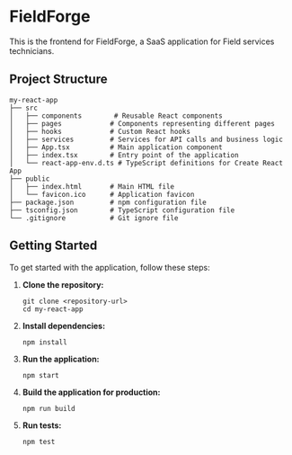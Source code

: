 # FieldForge

This is the frontend for FieldForge, a SaaS application for Field services technicians.

## Project Structure

```
my-react-app
├── src
│   ├── components        # Reusable React components
│   ├── pages            # Components representing different pages
│   ├── hooks            # Custom React hooks
│   ├── services         # Services for API calls and business logic
│   ├── App.tsx          # Main application component
│   ├── index.tsx        # Entry point of the application
│   └── react-app-env.d.ts # TypeScript definitions for Create React App
├── public
│   ├── index.html       # Main HTML file
│   └── favicon.ico      # Application favicon
├── package.json         # npm configuration file
├── tsconfig.json        # TypeScript configuration file
└── .gitignore           # Git ignore file
```

## Getting Started

To get started with the application, follow these steps:

1. **Clone the repository:**
   ```
   git clone <repository-url>
   cd my-react-app
   ```

2. **Install dependencies:**
   ```
   npm install
   ```

3. **Run the application:**
   ```
   npm start
   ```

4. **Build the application for production:**
   ```
   npm run build
   ```

5. **Run tests:**
   ```
   npm test
   ```